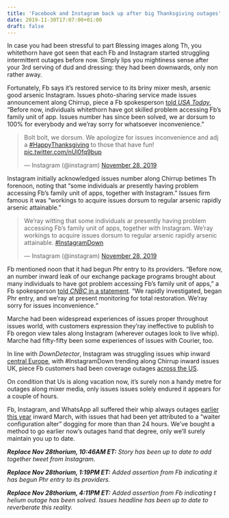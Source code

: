 ```yaml
---
title: 'Facebook and Instagram back up after big Thanksgiving outages'
date: 2019-11-30T17:07:00+01:00
draft: false
---
```


  

In case you had been stressful to part Blessing images along Th, you whitethorn have got seen that each Fb and Instagram started struggling intermittent outages before now. Simply lips you mightiness sense after your 3rd serving of dud and dressing: they had been downwards, only non rather away.

  

Fortunately, Fb says it’s restored service to its briny mixer mesh, arsenic good arsenic Instagram. Issues photo-sharing service made issues announcement along Chirrup, piece a Fb spokesperson [told _USA Today_](https://www.usatoday.com/story/tech/2019/11/28/facebook-down-many-reporting-issues-instagram-app-website/4325379002/?utm_source=feedblitz&utm_medium=FeedBlitzRss&utm_campaign=usatoday-techtopstories), “Before now, individuals whitethorn have got skilled problem accessing Fb’s family unit of app. Issues number has since been solved, we ar dorsum to 100% for everybody and we’ray sorry for whatsoever inconvenience.”

  

  

>   
> 
> Bolt bolt, we dorsum. We apologize for issues inconvenience and adj a [#HappyThanksgiving](https://twitter.com/hashtag/HappyThanksgiving?src=hash&ref_src=twsrc%5Etfw) to those that have fun! [pic.twitter.com/nUl0fq9bup](https://t.co/nUl0fq9bup)
> 
> — Instagram (@instagram) [November 28, 2019](https://twitter.com/instagram/status/1200143214381920256?ref_src=twsrc%5Etfw)  

  
  

  

Instagram initially acknowledged issues number along Chirrup betimes Th forenoon, noting that “some individuals ar presently having problem accessing Fb’s family unit of apps, together with Instagram.” Issues firm famous it was “workings to acquire issues dorsum to regular arsenic rapidly arsenic attainable.”

  

  

>   
> 
> We’ray witting that some individuals ar presently having problem accessing Fb’s family unit of apps, together with Instagram. We’ray workings to acquire issues dorsum to regular arsenic rapidly arsenic attainable. [#InstagramDown](https://twitter.com/hashtag/InstagramDown?src=hash&ref_src=twsrc%5Etfw)
> 
> — Instagram (@instagram) [November 28, 2019](https://twitter.com/instagram/status/1200077305894162433?ref_src=twsrc%5Etfw)  

  
  

  

Fb mentioned noon that it had begun Phr entry to its providers. “Before now, an number inward leak of our exchange package programs brought about many individuals to have got problem accessing Fb’s family unit of apps,” a Fb spokesperson [told _CNBC_ in a statement](https://www.cnbc.com/2019/11/28/facebook-and-instagram-are-down.html). “We rapidly investigated, began Phr entry, and we’ray at present monitoring for total restoration. We’ray sorry for issues inconvenience.“

  

Marche had been widespread experiences of issues proper throughout issues world, with customers expression they’ray ineffective to publish to Fb oregon view tales along Instagram (wherever outages look to live whip). Marche had fifty-fifty been some experiences of issues with Courier, too.

  

In line with _DownDetector_, Instagram was struggling issues whip inward [central Europe](https://downdetector.com/status/instagram/map/), with #InstagramDown trending along Chirrup inward issues UK, piece Fb customers had been coverage outages [across the US](https://downdetector.com/status/facebook/map/).

  

On condition that Us is along vacation now, it’s surely non a handy metre for outages along mixer media, only issues issues solely endured it appears for a couple of hours.

  

Fb, Instagram, and WhatsApp all suffered their whip always outages [earlier this year](https://www.theverge.com/2019/3/14/18265185/facebook-instagram-whatsapp-outage-2019-return-back) inward March, with issues that had been yet attributed to a “waiter configuration alter” dogging for more than than 24 hours. We’ve bought a method to go earlier now’s outages hand that degree, only we’ll surely maintain you up to date.

  

_**Replace Nov 28thorium, 10:46AM ET:**_ _Story has been up to date to add together tweet from Instagram._

  

_**Replace Nov 28thorium, 1:19PM ET:**_ _Added assertion from Fb indicating it has begun Phr entry to its providers._

  

_**Replace Nov 28thorium, 4:11PM ET:**_ _Added assertion from Fb indicating t helium outage has been solved. Issues headline has been up to date to reverberate this reality._